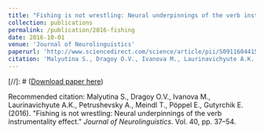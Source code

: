 ```yaml
---
title: "Fishing is not wrestling: Neural underpinnings of the verb instrumentality effect"
collection: publications
permalink: /publication/2016-fishing
date: 2016-10-01
venue: 'Journal of Neurolinguistics'
paperurl: 'http://www.sciencedirect.com/science/article/pii/S0911604415300117'
citation: 'Malyutina S., Dragoy O.V., Ivanova M., Laurinavichyute A.K., Petrushevsky A., Meindl T., Pöppel E., Gutyrchik E. (2016). &quot;Fishing is not wrestling: Neural underpinnings of the verb instrumentality effect.&quot; <i>Journal of Neurolinguistics</i>. Vol. 40, pp. 37–54.'
---
```


[//]: # ([Download paper here](http://www.sciencedirect.com/science/article/pii/S0911604415300117))

Recommended citation: Malyutina S., Dragoy O.V., Ivanova M., Laurinavichyute A.K.,
Petrushevsky A., Meindl T., Pöppel E., Gutyrchik E. (2016). "Fishing is not wrestling: Neural underpinnings of the verb instrumentality effect." <i>Journal of Neurolinguistics</i>. Vol. 40, pp. 37–54.
